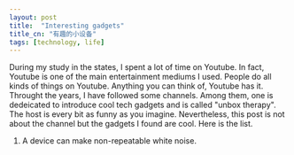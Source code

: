 ```yaml
---
layout: post
title:  "Interesting gadgets"
title_cn: "有趣的小设备"
tags: [technology, life]
---
```


During my study in the states, I spent a lot of time on Youtube. In fact, Youtube is one of the main entertainment mediums I used. People do all kinds of things on Youtube. Anything you can think of, Youtube has it. Throught the years, I have followed some channels. Among them, one is dedeicated to introduce cool tech gadgets and is called "unbox therapy". The host is every bit as funny as you imagine. Nevertheless, this post is not about the channel but the gadgets I found are cool. Here is the list.

1. A device can make non-repeatable white noise.
